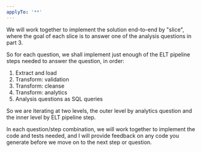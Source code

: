 ```yaml
---
applyTo: '**'
---
```


We will work together to implement the solution end-to-end by "slice", where the goal of each slice is to answer one of the analysis questions in part 3.

So for each question, we shall implement just enough of the ELT pipeline steps needed to answer the question, in order:

1. Extract and load
2. Transform: validation
3. Transform: cleanse
4. Transform: analytics
5. Analysis questions as SQL queries

So we are iterating at two levels, the outer level by analytics question and the inner level by ELT pipeline step.

In each question/step combination, we will work together to implement the code and tests needed, and I will provide feedback on any code you generate before we move on to the next step or question.